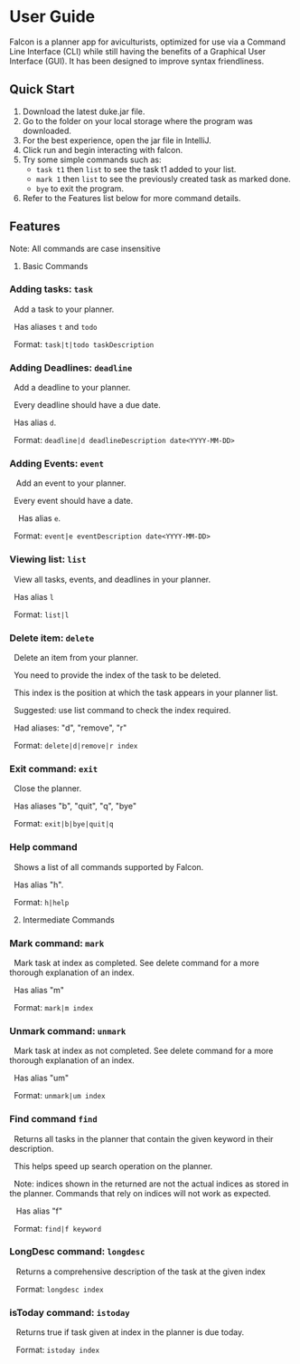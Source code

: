 # User Guide

Falcon is a planner app for aviculturists, optimized for use via a Command Line Interface (CLI) while still having the benefits of a Graphical User Interface (GUI). 
It has been designed to improve syntax friendliness.

## Quick Start

1. Download the latest duke.jar file.
2. Go to the folder on your local storage where the program was downloaded.
3. For the best experience, open the jar file in IntelliJ.
4. Click run and begin interacting with falcon.
5. Try some simple commands such as:
   - `task t1` then `list` to see the task t1 added to your list.
   - `mark 1` then `list` to see the previously created task as marked done.
   - `bye` to exit the program.
6. Refer to the Features list below for more command details.

## Features 

Note: All commands are case insensitive

1. Basic Commands

### Adding tasks: `task`

&nbsp;&nbsp;Add a task to your planner.

&nbsp;&nbsp;Has aliases `t` and `todo`

&nbsp;&nbsp;Format: `task|t|todo taskDescription`

### Adding Deadlines: `deadline`

&nbsp;&nbsp;Add a deadline to your planner.

&nbsp;&nbsp;Every deadline should have a due date.

&nbsp;&nbsp;Has alias `d`.

&nbsp;&nbsp;Format: `deadline|d deadlineDescription date<YYYY-MM-DD>`

### Adding Events: `event`

&nbsp;&nbsp; Add an event to your planner.

&nbsp;&nbsp;Every event should have a date.

&nbsp;&nbsp;&nbsp;&nbsp;Has alias `e`.

&nbsp;&nbsp;Format: `event|e eventDescription date<YYYY-MM-DD>`

### Viewing list: `list`

&nbsp;&nbsp;View all tasks, events, and deadlines in your planner.

&nbsp;&nbsp;Has alias `l`

&nbsp;&nbsp;Format: `list|l`

### Delete item: `delete`

&nbsp;&nbsp;Delete an item from your planner. 

&nbsp;&nbsp;You need to provide the index of the task to be deleted.

&nbsp;&nbsp;This index is the position at which the task appears in your planner list.

&nbsp;&nbsp;Suggested: use list command to check the index required.

&nbsp;&nbsp;Had aliases: "d", "remove", "r"

&nbsp;&nbsp;Format: `delete|d|remove|r index`

### Exit command: `exit`

&nbsp;&nbsp;Close the planner.

&nbsp;&nbsp;Has aliases "b", "quit", "q", "bye" 

&nbsp;&nbsp;Format: `exit|b|bye|quit|q`

### Help command

&nbsp;&nbsp;Shows a list of all commands supported by Falcon.

&nbsp;&nbsp;Has alias "h".

&nbsp;&nbsp;Format: `h|help`

2. Intermediate Commands

### Mark command: `mark`

&nbsp;&nbsp;Mark task at index as completed. See delete command for a more thorough explanation of an index.

&nbsp;&nbsp;Has alias "m"

&nbsp;&nbsp;Format: `mark|m index`

### Unmark command: `unmark`

&nbsp;&nbsp;Mark task at index as not completed. See delete command for a more thorough explanation of an index.

&nbsp;&nbsp;Has alias "um"

&nbsp;&nbsp;Format: `unmark|um index`

### Find command `find`

&nbsp;&nbsp;Returns all tasks in the planner that contain the given keyword in their description.

&nbsp;&nbsp;This helps speed up search operation on the planner.

&nbsp;&nbsp;Note: indices shown in the returned are not the actual indices as stored in the planner. Commands that rely on indices will not work as expected.

&nbsp;&nbsp; Has alias "f"

&nbsp;&nbsp;Format: `find|f keyword`

### LongDesc command: `longdesc`

&nbsp;&nbsp; Returns a comprehensive description of the task at the given index

&nbsp;&nbsp; Format: `longdesc index`

### isToday command: `istoday`

&nbsp;&nbsp; Returns true if task given at index in the planner is due today.

&nbsp;&nbsp; Format: `istoday index`
